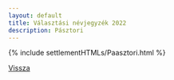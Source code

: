 ```yaml
---
layout: default
title: Választási névjegyzék 2022
description: Pásztori
---
```


{% include settlementHTMLs/Paasztori.html %}

[Vissza](./)